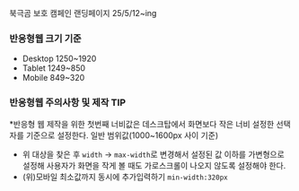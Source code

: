 북극곰 보호 캠페인 랜딩페이지 25/5/12~ing
### 반응형웹 크기 기준
* Desktop 1250~1920
* Tablet 1249~850
* Mobile 849~320
### 반응형웹 주의사항 및 제작 TIP
*반응형 웹 제작을 위한 첫번째 너비값은 데스크탑에서 화면보다 작은 너비 설정한 선택자를 기준으로 설정한다. 일반 범위값(1000~1600px 사이 기준)
* 위 대상을 찾은 후 `width` -> `max-width`로 변경해서 설정된 값 이하를 가변형으로 설정해 사용자가 화면을 작게 볼 때도 가로스크롤이 나오지 않도록 설정해야 한다.
* (위)모바일 최소값까지 동시에 추가입력하기 `min-width:320px`